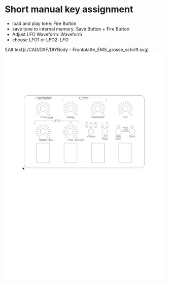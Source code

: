 # Short manual key assignment

* load and play tone: Fire Button
* save tone to internal memory: Save Button + Fire Button
* Adjust LFO Waveform: Waveform
* choose LFO1 or LFO2: LFO

![Alt text](./CAD/DXF/DIYBody - Frontplatte_EMS_grosse_schrift.svg)
<img src="./CAD/DXF/DIYBody - Frontplatte_EMS_grosse_schrift.svg">
